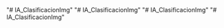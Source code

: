 "# IA_ClasificacionImg" 
"# IA_ClasificacionImg" 
"# IA_ClasificacionImg" 
"# IA_ClasificacionImg" 

